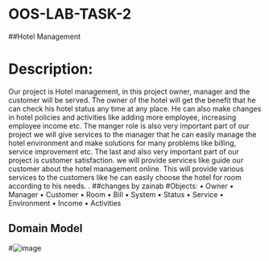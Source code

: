 # OOS-LAB-TASK-2
##Hotel Management
#	Description:
Our project is Hotel management, in this project owner, manager and the customer will be served. The owner of the hotel will get the benefit that he can check his hotel status any time at any place. He can also make changes in hotel policies and activities like adding more employee, increasing employee income etc. The manger role is also very important part of our project we will give services to the manager that he can easily manage the hotel environment and make solutions for many problems like billing, service improvement etc. The last and also very important part of our project is customer satisfaction. we will provide services like guide our customer about the hotel management online. This will provide various services to the customers like he can easily choose the hotel for room according to his needs. .
##changes by zainab
#Objects:
•	Owner 
•	Manager
•	Customer
•	Room
•	Bill
•	System
•	Status
•	Service
•	Environment
•	Income
•	Activities
## Domain Model
#![image](https://user-images.githubusercontent.com/102031122/161119528-1a239cd9-b1ee-4791-87ec-628ffa4f3f22.png)

